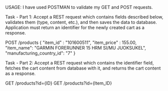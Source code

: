 USAGE:
I have used POSTMAN to validate my GET and POST requests.

Task - Part 1: Accept a REST request which contains fields described below, validates them (type, content,
etc.), and then saves the data to database. Application must return an identifier for the newly
created cart as a response.

POST /products
{
"item_id" : "101600511",
"item_price" : 155.00,
"item_name": "GARMIN FORERUNNER 15 HRM SI/MU JUOKSUKEL",
"manufacturing_country_id": "7"
}

Task - Part 2: Accept a REST request which contains the identifier field, fetches the cart content from
database with it, and returns the cart content as a response.

GET /products?id={ID}
GET /products?id={Item_ID}
